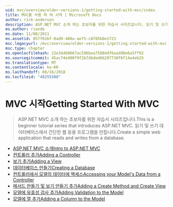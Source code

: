 ```yaml
---
uid: mvc/overview/older-versions-1/getting-started-with-mvc/index
title: MVC를 사용 하 여 시작 | Microsoft Docs
author: rick-anderson
description: ASP.NET MVC 소개 하는 초보자를 위한 자습서 시리즈입니다. 읽기 및 쓰기 데이터베이스에서 간단한 웹 응용 프로그램을 만듭니다.
ms.author: riande
ms.date: 11/08/2011
ms.assetid: 057f01bf-0ad9-488a-ae75-c8f85b8e1f23
msc.legacyurl: /mvc/overview/older-versions-1/getting-started-with-mvc
msc.type: chapter
ms.openlocfilehash: 22e344b0667ac596bea75884df6aadd8e6a5ff92
ms.sourcegitcommit: 45ac74e400f9f2b7dbded66297730f6f14a4eb25
ms.translationtype: MT
ms.contentlocale: ko-KR
ms.lasthandoff: 08/16/2018
ms.locfileid: "48255508"
---
```

<a name="getting-started-with-mvc"></a><span data-ttu-id="5c9fe-104">MVC 시작</span><span class="sxs-lookup"><span data-stu-id="5c9fe-104">Getting Started With MVC</span></span>
====================
> <span data-ttu-id="5c9fe-105">ASP.NET MVC 소개 하는 초보자를 위한 자습서 시리즈입니다.</span><span class="sxs-lookup"><span data-stu-id="5c9fe-105">This is a beginner tutorial series that introduces ASP.NET MVC.</span></span> <span data-ttu-id="5c9fe-106">읽기 및 쓰기 데이터베이스에서 간단한 웹 응용 프로그램을 만듭니다.</span><span class="sxs-lookup"><span data-stu-id="5c9fe-106">Create a simple web application that reads and writes from a database.</span></span>


- [<span data-ttu-id="5c9fe-107">ASP.NET MVC 소개</span><span class="sxs-lookup"><span data-stu-id="5c9fe-107">Intro to ASP.NET MVC</span></span>](getting-started-with-mvc-part1.md)
- [<span data-ttu-id="5c9fe-108">컨트롤러 추가</span><span class="sxs-lookup"><span data-stu-id="5c9fe-108">Adding a Controller</span></span>](getting-started-with-mvc-part2.md)
- [<span data-ttu-id="5c9fe-109">보기 추가</span><span class="sxs-lookup"><span data-stu-id="5c9fe-109">Adding a View</span></span>](getting-started-with-mvc-part3.md)
- [<span data-ttu-id="5c9fe-110">데이터베이스 만들기</span><span class="sxs-lookup"><span data-stu-id="5c9fe-110">Creating a Database</span></span>](getting-started-with-mvc-part4.md)
- [<span data-ttu-id="5c9fe-111">컨트롤러에서 모델의 데이터에 액세스</span><span class="sxs-lookup"><span data-stu-id="5c9fe-111">Accessing your Model's Data from a Controller</span></span>](getting-started-with-mvc-part5.md)
- [<span data-ttu-id="5c9fe-112">메서드 만들기 및 보기 만들기 추가</span><span class="sxs-lookup"><span data-stu-id="5c9fe-112">Adding a Create Method and Create View</span></span>](getting-started-with-mvc-part6.md)
- [<span data-ttu-id="5c9fe-113">모델에 유효성 검사 추가</span><span class="sxs-lookup"><span data-stu-id="5c9fe-113">Adding Validation to the Model</span></span>](getting-started-with-mvc-part7.md)
- [<span data-ttu-id="5c9fe-114">모델에 열 추가</span><span class="sxs-lookup"><span data-stu-id="5c9fe-114">Adding a Column to the Model</span></span>](getting-started-with-mvc-part8.md)
